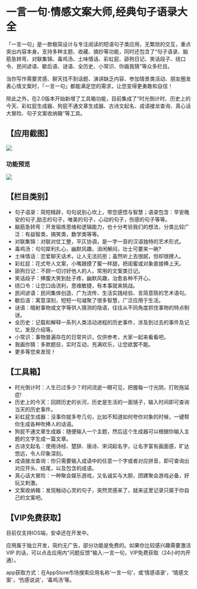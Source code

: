# 一言一句·情感文案大师,经典句子语录大全

「一言一句」是一款极简设计与专注阅读的短语句子类应用，无繁琐的交互，重点突出内容本身。支持多种主题、收藏、摘抄等功能，同时还包含了“句子语录、脑筋急转弯、对联集锦、毒鸡汤、土味情话、彩虹屁、舔狗日记、笑话段子、绕口令、民间谚语、歇后语、谜语、全历史、小常识、你画我猜”等众多栏目。

当你写作需要灵感、聊天找不到话题、演讲缺乏内容、参加情景类活动、朋友圈发表心情文案时，「一言一句」都能满足您的需求，让您变得更勇敢和自信！

除此之外，在2.0版本开始新增了工具箱功能，目前集成了“时光倒计时、历史上的今天、彩虹屁生成器、狗屁不通文章生成器、古诗文起名、成语接龙查询、真心话大冒险、句子文案收纳箱“等工具。

## 【应用截图】
![](https://i.imgur.com/J2sq7d8.png)
### 功能预览
![](https://i.imgur.com/ifiDTL1.jpeg)


## 【栏目类别】
- 句子语录：简短精辟，句句说到心坎上，带您感悟与智慧；语录包含：早安晚安的句子,励志的句子，唯美的句子，心动的句子，伤感的句子等等。
- 脑筋急转弯：开发锻炼思维和逻辑能力，也十分考验我们的想法，分类比较广泛：有益智类，搞笑类，数学类等等。
- 对联集锦：对联对仗工整，平仄协调，是一字一音的汉语独特的艺术形式。
- 毒鸡汤：句句犀利扎心，幽默风趣，消闲解闷，壮士可要来一碗?
- 土味情话：恋爱聊天话术，让人无法抗拒；虽然听上去很腻，但却很撩人。
- 彩虹屁：花式夸人文案，小嘴跟摸了蜜一样甜，把闺蜜或对象直接捧上天。
- 舔狗日记：不顾一切讨好他人的人，常用的文案类日记。
- 笑话段子：捧腹大笑到肚子疼，幽默风趣，治愈各种不开心。
- 绕口令：让您口齿流利，思维敏捷，有本事就来挑战。
- 民间谚语：民间集体创造、广为流传、生活实践经验、言简意赅的艺术语句。
- 歇后语：寓意深刻，短短一句凝聚了很多智慧，广泛应用于生活。
- 谜语：暗射事物或文字等供人猜测的隐语，往往从不同角度抓住事物的特点制谜。
- 全历史：记载和解释一系列人类活动进程的历史事件，涉及到过去的事件及记忆，发现介绍等。
- 小常识：事物普遍存在的日常共识，仅供参考，大家一起来看看吧。
- 我画你猜：多款题目，实时互动，充满欢乐，让您欲罢不能。
- 更多等您来发现！

## 【工具箱】
- 时光倒计时：人生已过多少？时间流逝一眼可见，把握每一寸光阴，打败拖延症!
- 历史上的今天：回顾历史的长河，历史是生活的一面镜子，输入时间即可查询当天的历史事件。
- 彩虹屁生成器：没事你就多夸几句，比如不知道如何夸你对象的时候，一键帮你生成各种吹捧人的话语。
- 狗屁不通文章生成器：随便输入一个主题，然后这个生成器可以根据你输入主题的文字生成一篇文章。
- 古诗文起名：使用诗经、楚辞、唐诗、宋词起名字，让名字富有画面感，旷达悠远，令人印象深刻。
- 成语接龙查询：你只需要输入成语中的任意一个字或者对应拼音，即可查询出对应开头、结尾，以及包含的成语。
- 真心话大冒险：一种聚会娱乐游戏，又名诚实与大胆，团建聚会游戏必备，好玩又刺激。
- 文案收纳箱：发现触动心灵的句子，突然灵感来了，就来这里记录只属于你自己的文案吧。

## 【VIP免费获取】
目前仅支持IOS端，安卓还在开发中。

应用属于独立开发，简约无广告，部分功能是免费的。如果你比较感兴趣需要激活 VIP 的话，可以点击应用内"问题反馈"输入:一言一句，VIP免费获取（24小时内开通）。

app获取方式：在AppStore市场搜索应用名称‘一言一句’，或‘情感语录’，'情感文案'，‘伤感说说’，‘毒鸡汤’等。
